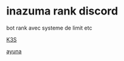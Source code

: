 # inazuma rank discord
 bot rank avec systeme de limit etc

[K3S](https://discord.gg/k3s)

[ayuna](https://discord.gg/ayuna)
